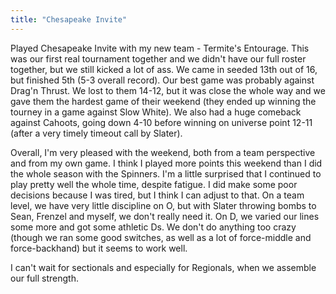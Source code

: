 ```yaml
---
title: "Chesapeake Invite"
---
```


Played Chesapeake Invite with my new team - Termite's Entourage. This was our first real tournament together and we didn't have our full roster together, but we still kicked a lot of ass. We came in seeded 13th out of 16, but finished 5th (5-3 overall record). Our best game was probably against Drag'n Thrust. We lost to them 14-12, but it was close the whole way and we gave them the hardest game of their weekend (they ended up winning the tourney in a game against Slow White). We also had a huge comeback against Cahoots, going down 4-10 before winning on universe point 12-11 (after a very timely timeout call by Slater). 

Overall, I'm very pleased with the weekend, both from a team perspective and from my own game. I think I played more points this weekend than I did the whole season with the Spinners. I'm a little surprised that I continued to play pretty well the whole time, despite fatigue. I did make some poor decisions because I was tired, but I think I can adjust to that. On a team level, we have very little discipline on O, but with Slater throwing bombs to Sean, Frenzel and myself, we don't really need it. On D, we varied our lines some more and got some athletic Ds. We don't do anything too crazy (though we ran some good switches, as well as a lot of force-middle and force-backhand) but it seems to work well. 

I can't wait for sectionals and especially for Regionals, when we assemble our full strength.
